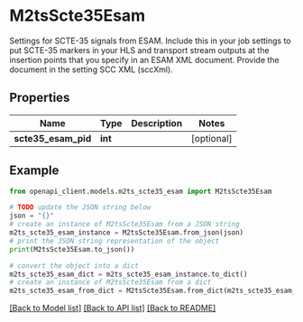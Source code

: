 # M2tsScte35Esam

Settings for SCTE-35 signals from ESAM. Include this in your job settings to put SCTE-35 markers in your HLS and transport stream outputs at the insertion points that you specify in an ESAM XML document. Provide the document in the setting SCC XML (sccXml).

## Properties

Name | Type | Description | Notes
------------ | ------------- | ------------- | -------------
**scte35_esam_pid** | **int** |  | [optional] 

## Example

```python
from openapi_client.models.m2ts_scte35_esam import M2tsScte35Esam

# TODO update the JSON string below
json = "{}"
# create an instance of M2tsScte35Esam from a JSON string
m2ts_scte35_esam_instance = M2tsScte35Esam.from_json(json)
# print the JSON string representation of the object
print(M2tsScte35Esam.to_json())

# convert the object into a dict
m2ts_scte35_esam_dict = m2ts_scte35_esam_instance.to_dict()
# create an instance of M2tsScte35Esam from a dict
m2ts_scte35_esam_from_dict = M2tsScte35Esam.from_dict(m2ts_scte35_esam_dict)
```
[[Back to Model list]](../README.md#documentation-for-models) [[Back to API list]](../README.md#documentation-for-api-endpoints) [[Back to README]](../README.md)


